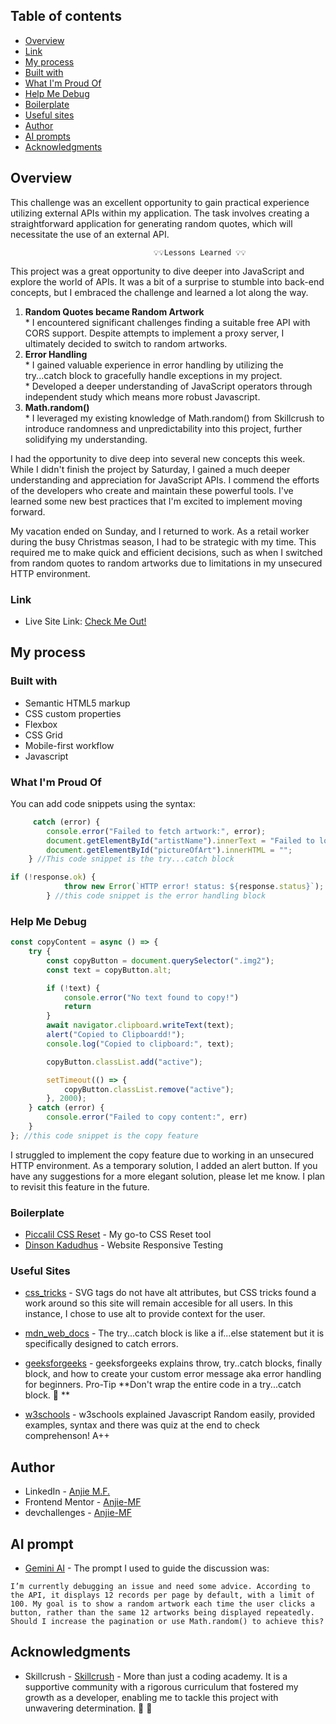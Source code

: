 ## Table of contents

- [Overview](#overview)
- [Link](#link)
- [My process](#my-process)
- [Built with](#built-with)
- [What I'm Proud Of](#what-I'm-Proud-Of)
- [Help Me Debug](#help-me-debug)
- [Boilerplate](#boilerplate)
- [Useful sites](#useful-sites)
- [Author](#author)
- [AI prompts ](#ai-prompts)
- [Acknowledgments](#acknowledgments)


## Overview

This challenge was an excellent opportunity to gain practical experience utilizing external APIs within my application. The task involves creating a straightforward application for generating random quotes, which will necessitate the use of an external API.

                                    💡💡Lessons Learned 💡💡

<p>This project was a great opportunity to dive deeper into JavaScript and explore the world of APIs. It was a bit of a surprise to stumble into back-end concepts, but I embraced the challenge and learned a lot along the way.

<ol>
  <li><strong>Random Quotes became Random Artwork</strong></li>
   * I encountered significant challenges finding a suitable free API with CORS support. Despite attempts to implement a proxy server, I ultimately decided to switch to random artworks.

  <li><strong>Error Handling</strong></li>
   *  I gained valuable experience in error handling by utilizing the try...catch block to gracefully handle exceptions in my project.<br>
   * Developed a deeper understanding of JavaScript operators through independent study which means more robust Javascript. 

  <li><strong>Math.random()</strong></li>
   * I leveraged my existing knowledge of Math.random() from Skillcrush to introduce randomness and unpredictability into this project, further solidifying my understanding.
  </li>
</ol>

I had the opportunity to dive deep into several new concepts this week. While I didn't finish the project by Saturday, I gained a much deeper understanding and appreciation for JavaScript APIs. I commend the efforts of the developers who create and maintain these powerful tools. I've learned some new best practices that I'm excited to implement moving forward. <br>

My vacation ended on Sunday, and I returned to work. As a retail worker during the busy Christmas season, I had to be strategic with my time. This required me to make quick and efficient decisions, such as when I switched from random quotes to random artworks due to limitations in my unsecured HTTP environment.


### Link

- Live Site Link: [Check Me Out!]()

## My process

### Built with

- Semantic HTML5 markup
- CSS custom properties
- Flexbox
- CSS Grid
- Mobile-first workflow
- Javascript

### What I'm Proud Of

You can add code snippets using the syntax:

```js
     catch (error) {
        console.error("Failed to fetch artwork:", error);
        document.getElementById("artistName").innerText = "Failed to load artwork.";
        document.getElementById("pictureOfArt").innerHTML = "";
    } //This code snippet is the try...catch block
```
```js
if (!response.ok) {
            throw new Error(`HTTP error! status: ${response.status}`);
        } //this code snippet is the error handling block 
```


### Help Me Debug

```js
const copyContent = async () => {
    try {
        const copyButton = document.querySelector(".img2");
        const text = copyButton.alt;

        if (!text) {
            console.error("No text found to copy!")
            return
        }
        await navigator.clipboard.writeText(text);
        alert("Copied to Clipboardd!");
        console.log("Copied to clipboard:", text);

        copyButton.classList.add("active");

        setTimeout(() => {
            copyButton.classList.remove("active");
        }, 2000);
    } catch (error) {
        console.error("Failed to copy content:", err)
    }
}; //this code snippet is the copy feature
```

I struggled to implement the copy feature due to working in an unsecured HTTP environment. As a temporary solution, I added an alert button. If you have any suggestions for a more elegant solution, please let me know. I plan to revisit this feature in the future.

### Boilerplate

- [Piccalil CSS Reset](https://piccalil.li/blog/a-more-modern-css-reset/) - My go-to CSS Reset tool
- [Dinson Kadudhus](https://responsivetesttool.com/) - Website Responsive Testing

### Useful Sites

- [css_tricks](https://css-tricks.com/accessible-svgs/) - SVG tags do not have alt attributes, but CSS tricks found a work around so this site will remain accesible for all users. In this instance, I chose to use alt to provide context for the user. 

- [mdn_web_docs](https://developer.mozilla.org/en-US/docs/Web/JavaScript/Reference/Statements/try...catch) - The try...catch block is like a if...else statement but it is specifically designed to catch errors.

- [geeksforgeeks](https://www.geeksforgeeks.org/javascript-errors-throw-and-try-to-catch/) - geeksforgeeks explains throw, try..catch blocks, finally block, and how to create your custom error message aka error handling for beginners. Pro-Tip **Don't wrap the entire code in a try...catch block. 🫠 **

- [w3schools](https://www.w3schools.com/js/js_random.asp) - w3schools explained Javascript Random easily, provided examples, syntax and there was quiz at the end to check comprehenson! A++

## Author

- LinkedIn - [Anjie M.F.](https://www.linkedin.com/in/anjiemay23/)
- Frontend Mentor - [Anjie-MF](https://www.frontendmentor.io/profile/Anjie-MF)
- devchallenges - [Anjie-MF](https://devchallenges.io/profile/8be0c431-2bcb-4836-b3e6-ec0349054e71)


## AI prompt 

- [Gemini AI](gemini.google.com) - The prompt I used to guide the discussion was:

``` I’m currently debugging an issue and need some advice. According to the API, it displays 12 records per page by default, with a limit of 100. My goal is to show a random artwork each time the user clicks a button, rather than the same 12 artworks being displayed repeatedly. Should I increase the pagination or use Math.random() to achieve this? ``` 

## Acknowledgments

- Skillcrush -  [Skillcrush](https://www.skillcrush.com) - More than just a coding academy. It is a supportive community with a rigorous curriculum that fostered my growth as a developer, enabling me to tackle this project with unwavering determination. 🖤 🖤 

